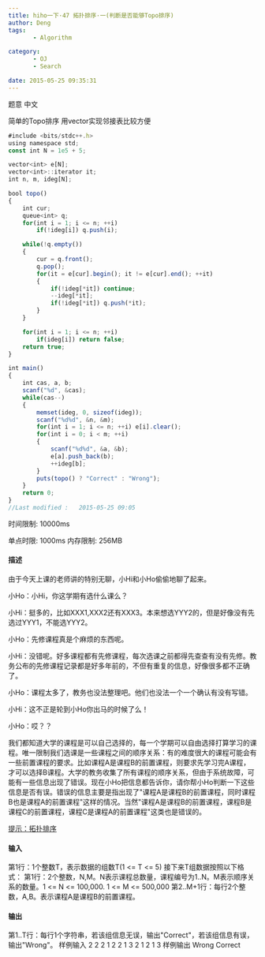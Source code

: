 ```yaml
---
title: hiho一下·47 拓扑排序·一(判断是否能够Topo排序)
author: Deng
tags: 
       - Algorithm

category: 
       - OJ
       - Search

date: 2015-05-25 09:35:31
---
```

题意 中文

简单的Topo排序 用vector实现邻接表比较方便

```js 
#include <bits/stdc++.h>
using namespace std;
const int N = 1e5 + 5;

vector<int> e[N];
vector<int>::iterator it;
int n, m, ideg[N];

bool topo()
{
    int cur;
    queue<int> q;
    for(int i = 1; i <= n; ++i)
        if(!ideg[i]) q.push(i);

    while(!q.empty())
    {
        cur = q.front();
        q.pop();
        for(it = e[cur].begin(); it != e[cur].end(); ++it)
        {
            if(!ideg[*it]) continue;
            --ideg[*it];
            if(!ideg[*it]) q.push(*it);
        }
    }

    for(int i = 1; i <= n; ++i)
        if(ideg[i]) return false;
    return true;
}

int main()
{
    int cas, a, b;
    scanf("%d", &cas);
    while(cas--)
    {
        memset(ideg, 0, sizeof(ideg));
        scanf("%d%d", &n, &m);
        for(int i = 1; i <= n; ++i) e[i].clear();
        for(int i = 0; i < m; ++i)
        {
            scanf("%d%d", &a, &b);
            e[a].push_back(b);
            ++ideg[b];
        }
        puts(topo() ? "Correct" : "Wrong");
    }
    return 0;
}
//Last modified :   2015-05-25 09:05
```
时间限制: 10000ms

单点时限: 1000ms
内存限制: 256MB

#### 描述

由于今天上课的老师讲的特别无聊，小Hi和小Ho偷偷地聊了起来。

小Ho：小Hi，你这学期有选什么课么？

小Hi：挺多的，比如XXX1,XXX2还有XXX3。本来想选YYY2的，但是好像没有先选过YYY1，不能选YYY2。

小Ho：先修课程真是个麻烦的东西呢。

小Hi：没错呢。好多课程都有先修课程，每次选课之前都得先查查有没有先修。教务公布的先修课程记录都是好多年前的，不但有重复的信息，好像很多都不正确了。

小Ho：课程太多了，教务也没法整理吧。他们也没法一个一个确认有没有写错。

小Hi：这不正是轮到小Ho你出马的时候了么！

小Ho：哎？？

我们都知道大学的课程是可以自己选择的，每一个学期可以自由选择打算学习的课程。唯一限制我们选课是一些课程之间的顺序关系：有的难度很大的课程可能会有一些前置课程的要求。比如课程A是课程B的前置课程，则要求先学习完A课程，才可以选择B课程。大学的教务收集了所有课程的顺序关系，但由于系统故障，可能有一些信息出现了错误。现在小Ho把信息都告诉你，请你帮小Ho判断一下这些信息是否有误。错误的信息主要是指出现了"课程A是课程B的前置课程，同时课程B也是课程A的前置课程"这样的情况。当然"课程A是课程B的前置课程，课程B是课程C的前置课程，课程C是课程A的前置课程"这类也是错误的。

[提示：拓扑排序](http://hihocoder.com/contest/hiho47/problem/1#)

#### 输入

第1行：1个整数T，表示数据的组数T(1 <= T <= 5)
接下来T组数据按照以下格式：
第1行：2个整数，N,M。N表示课程总数量，课程编号为1..N。M表示顺序关系的数量。1 <= N <= 100,000. 1 <= M <= 500,000
第2..M+1行：每行2个整数，A,B。表示课程A是课程B的前置课程。

#### 输出

第1..T行：每行1个字符串，若该组信息无误，输出"Correct"，若该组信息有误，输出"Wrong"。
样例输入 2 2 2 1 2 2 1 3 2 1 2 1 3 样例输出 Wrong Correct